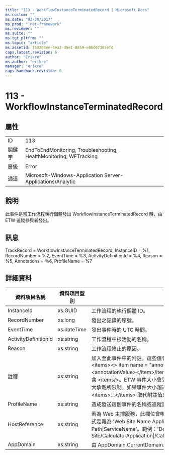 ```yaml
---
title: "113 - WorkflowInstanceTerminatedRecord | Microsoft Docs"
ms.custom: ""
ms.date: "03/30/2017"
ms.prod: ".net-framework"
ms.reviewer: ""
ms.suite: ""
ms.tgt_pltfrm: ""
ms.topic: "article"
ms.assetid: f53204ee-4ea2-45e1-8859-e86d07305efd
caps.latest.revision: 6
author: "Erikre"
ms.author: "erikre"
manager: "erikre"
caps.handback.revision: 6
---
```

# 113 - WorkflowInstanceTerminatedRecord
## 屬性  
  
|||  
|-|-|  
|ID|113|  
|關鍵字|EndToEndMonitoring, Troubleshooting, HealthMonitoring, WFTracking|  
|層級|Error|  
|通道|Microsoft\-Windows\-Application Server\-Applications\/Analytic|  
  
## 說明  
 此事件是當工作流程執行個體發出 WorkflowInstanceTerminatedRecord 時，由 ETW 追蹤參與者發出。  
  
## 訊息  
 TrackRecord \= WorkflowInstanceTerminatedRecord, InstanceID \= %1, RecordNumber \= %2, EventTime \= %3, ActivityDefinitionId \= %4, Reason \= %5, Annotations \= %6, ProfileName \= %7  
  
## 詳細資料  
  
|資料項目名稱|資料項目型別|說明|  
|------------|------------|--------|  
|InstanceId|xs:GUID|工作流程的執行個體 ID。|  
|RecordNumber|xs:long|發出之記錄的序號。|  
|EventTime|xs:dateTime|發出事件時的 UTC 時間。|  
|ActivityDefinitionId|xs:string|工作流程中根活動的名稱。|  
|Reason|xs:string|工作流程終止的原因。|  
|註釋|xs:string|加入至此事件中的附註。這些值會以下列格式儲存在 XML 項目中：\<items\>\<\> item  name \= "annotationName" type\="System.String"\<annotationValue\>\<\/item\>\/items。如果沒有指定的附註，則字串會包含 \<items\/\>。ETW 事件大小會受到 ETW 緩衝區大小或 ETW 事件的最大承載所限制。如果事件大小超過 ETW 限制，則會捨棄附註並以 \<items\>...\<\/items\> 取代附註值來截斷事件。|  
|ProfileName|xs:string|造成發送這個事件的名稱或追蹤設定檔。|  
|HostReference|xs:string|若為 Web 主控服務，此欄位會唯一識別 Web 階層架構中的服務。其格式定義為 'Web Site Name Application Virtual Path&#124;Service Virtual Path&#124;ServiceName'。範例：'Default Web Site\/CalculatorApplication&#124;\/CalculatorService.svc&#124;CalculatorService'|  
|AppDomain|xs:string|由 AppDomain.CurrentDomain.FriendlyName 傳回的字串。|